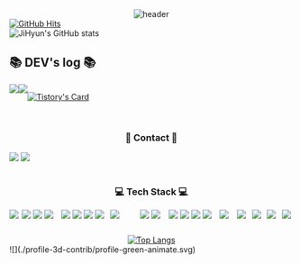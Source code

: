 <div align="left">

<div align="center">
  <img src="https://capsule-render.vercel.app/api?type=transparent&color=timeGradient&text=Welcome%20to%20JiHyun's%20GitHub%20👋&animation=twinkling&fontSize=30&fontAlignY=40&fontAlign=70&height=250&fontColor=d6ace6" alt="header">
</div>

<div align="left">
  <a href="https://github.com/purbluue">
    <img src="https://hits.seeyoufarm.com/api/count/incr/badge.svg?url=https%3A%2F%2Fgithub.com%2Fpurbluue&count_bg=%23F2A2F3&title_bg=%232F2E2E&icon=github.svg&icon_color=%23FFFFFF&title=GITHUB&edge_flat=false" alt="GitHub Hits">
  </a>
</div>

<div align="left">
  <img src="https://github-readme-stats.vercel.app/api?username=purbluue&show_icons=true&theme=radical" alt="JiHyun's GitHub stats">
</div>



## 📚 DEV's log 📚
<div style="display:flex; flex-direction:row;">
    <a href="https://easyhomputer.tistory.com">
        <img src="https://img.shields.io/badge/Tistory-000000?style=for-the-badge&logo=Tistory&logoColor=white"> 
    </a>
    <a href="https://www.notion.so/homputer/Notion-3a51e19fa20a4c08a3c1d281a7a2c741">
        <img src="https://img.shields.io/badge/Notion-9999FF?style=for-the-badge&logo=Notion&logoColor=white"> 
    </a>
  
[![Tistory's Card](https://github-readme-tistory-card.vercel.app/api?name=easyhomputer&theme=default)](https://easyhomputer.tistory.com)
</div><br>

 
<h3 align="center">🎀 Contact 🎀</h3>
<div align="center">
  <div style="display:flex; flex-direction:row;">
    <a href="https://www.instagram.com/d.luuv_e/"><img src="https://img.shields.io/badge/Instagram-E4405F?style=flat-square&logo=Instagram&logoColor=white&link=https://www.instagram.com/d.luuv_e/"width="120"/></a>&nbsp
    <a href="mailto:luuvwindy@gmail.com"><img src="https://img.shields.io/badge/Gmail-d14836?style=flat-square&logo=Gmail&logoColor=white&link=luuvwindy@gmail.com"width="84"/></a>
  </div>
</div>
<br>


<h3 align="center">💻 Tech Stack 💻</h3>
<div align="center">
<div style="display:flex; flex-direction:row;">
  <img src="https://img.shields.io/badge/JAVA-007396?style=for-the-badge&logo=java&logoColor=white"width="43">&nbsp
  <img src="https://img.shields.io/badge/Javascript-ffb13b?style=flat-square&logo=javascript&logoColor=white"/></a>&nbsp
  <img src="https://img.shields.io/badge/Python-3766AB?style=flat-square&logo=Python&logoColor=white"/></a>&nbsp 
  <img src="https://img.shields.io/badge/jquery-0769AD?style=for-the-badge&logo=jquery&logoColor=white"width="65">&nbsp
  <br>
  <img src="https://img.shields.io/badge/Spring-6DB33F?style=flat-square&logo=Spring&logoColor=white"/></a>&nbsp
  <img src="https://img.shields.io/badge/SpringBoot-6DB33F?style=flat-square&logo=SpringBoot&logoColor=white"/></a>&nbsp 
  <img src="https://img.shields.io/badge/Node.js-339933?style=flat-square&logo=Node.js&logoColor=white"/></a>&nbsp
  <br>
  <img src="https://img.shields.io/badge/Gradle-02303A?style=for-the-badge&logo=gradle&logoColor=white"width="65">
  <img src="https://img.shields.io/badge/apache tomcat-F8DC75?style=for-the-badge&logo=apachetomcat&logoColor=black"width="120"></a>&nbsp 
  <img src="https://img.shields.io/badge/Docker-2496ED?style=flat-square&logo=Docker&logoColor=white"/></a>&nbsp 
  <img src="https://img.shields.io/badge/linux-FCC624?style=for-the-badge&logo=linux&logoColor=black"width="65"></a>&nbsp 
  <br>
  <img src="https://img.shields.io/badge/bootstrap-7952B3?style=flat-square&logo=bootstrap&logoColor=white"></a>&nbsp
  <img src="https://img.shields.io/badge/html5-E34F26?style=flat-square&logo=html5&logoColor=white"></a>&nbsp
  <img src="https://img.shields.io/badge/css-1572B6?style=flat-square&logo=css3&logoColor=white"></a>&nbsp
  <img src="https://img.shields.io/badge/react-61DAFB?style=for-the-badge&logo=react&logoColor=black"width="65">&nbsp
  <img src="https://img.shields.io/badge/github-181717?style=for-the-badge&logo=github&logoColor=white"width="65">&nbsp
  <br>
  <img src="https://img.shields.io/badge/oracle-F80000?style=for-the-badge&logo=oracle&logoColor=white"width="65">
  <img src="https://img.shields.io/badge/mysql-4479A1?style=for-the-badge&logo=mysql&logoColor=white"width="65">
  <img src="https://img.shields.io/badge/mariaDB-003545?style=for-the-badge&logo=mariaDB&logoColor=white"width="65">
  <img src="https://img.shields.io/badge/Mysql-E6B91E?style=flat-square&logo=MySql&logoColor=white"/></a>&nbsp 
</p>
</div><br>
<div align="center">
  <a href="https://github.com/purbluue/github-readme-stats">
    <img src="https://github-readme-stats.vercel.app/api/top-langs/?username=purbluue&layout=compact" alt="Top Langs">
  </a>
</div>
</div>
![](./profile-3d-contrib/profile-green-animate.svg)

<!--
**purbluue/purbluue** is a ✨ _special_ ✨ repository because its `README.md` (this file) appears on your GitHub profile.
-->



